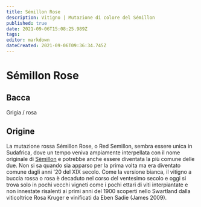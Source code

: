 ```yaml
---
title: Sémillon Rose
description: Vitigno | Mutazione di colore del Sémillon
published: true
date: 2021-09-06T15:08:25.989Z
tags: 
editor: markdown
dateCreated: 2021-09-06T09:36:34.745Z
---
```


# Sémillon Rose

## Bacca
Grigia / rosa

## Origine

La mutazione rossa Sémillon Rose, o Red Semillon, sembra essere unica in Sudafrica, dove un tempo veniva ampiamente interpellata con il nome originale di [Sèmillon](/vitigni/bacca-bianca/semillon) e potrebbe anche essere diventata la più comune delle due. Non si sa quando sia apparso per la prima volta ma era diventato comune dagli anni '20 del XIX secolo. Come la versione bianca, il vitigno a buccia rossa o rosa è decaduto nel corso del ventesimo secolo e oggi si trova solo in pochi vecchi vigneti come i pochi ettari di viti interpiantate e non innestate risalenti ai primi anni del 1900 scoperti nello Swartland dalla viticoltrice Rosa Kruger e vinificati da Eben Sadie (James 2009).


